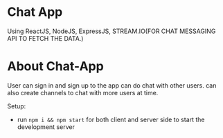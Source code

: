 # Chat App

Using ReactJS, NodeJS, ExpressJS, STREAM.IO(FOR CHAT MESSAGING API TO FETCH THE DATA.)

# About Chat-App 

User can sign in and sign up to the app can do chat with other users. can also create channels to chat with more users at time.

Setup:
- run ```npm i && npm start``` for both client and server side to start the development server